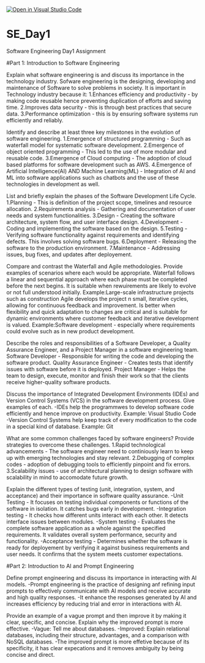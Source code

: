 [![Open in Visual Studio Code](https://classroom.github.com/assets/open-in-vscode-2e0aaae1b6195c2367325f4f02e2d04e9abb55f0b24a779b69b11b9e10269abc.svg)](https://classroom.github.com/online_ide?assignment_repo_id=18322342&assignment_repo_type=AssignmentRepo)

# SE_Day1

Software Engineering Day1 Assignment

#Part 1: Introduction to Software Engineering

Explain what software engineering is and discuss its importance in the technology industry.
Sofware engineering is the designing, developing and maintenance of Software to solve problems in society.
It is important in Technology industry because it:
1.Enhances efficiency and productivity - by making code reusable hence preventing duplication of efforts and saving time.
2.Improves data security - this is through best practices that secure data.
3.Performance optimization - this is by ensuring software systems run efficiently and reliably.

Identify and describe at least three key milestones in the evolution of software engineering.
1.Emergence of structured programming - Such as waterfall model for systematic software development.
2.Emergence of object oriented programming - This led to the use of more modular and reusable code.
3.Emergence of Cloud computing - The adoption of cloud based platforms for software development such as AWS.
4.Emergence of Artificial Intelligence(AI) AND Machine Learning(ML) - Integration of AI and ML into software applications such as chatbots and the use of these technologies in development as well.

List and briefly explain the phases of the Software Development Life Cycle.
1.Planning - This is definition of the project scope, timelines and resource allocation.
2.Requirements analysis - Gathering and documentation of user needs and system functionalities.
3.Design - Creating the software architecture, system flow, and user interface design.
4.Development - Coding and implementing the software based on the design.
5.Testing - Verifying software functionality against requirements and identifying defects. This involves solving software bugs.
6.Deployment - Releasing the software to the production environment.
7.Maintenance - Addressing issues, bug fixes, and updates after deployement.

Compare and contrast the Waterfall and Agile methodologies. Provide examples of scenarios where each would be appropriate.
Waterfall follows a linear and sequential approach where each phase must be completed before the next begins. It is suitable when rewuirements are likely to evolve or not full understood initially.
Example:Large-scale infrastructure projects such as construction
Agile develops the project n small, iterative cycles, allowing for continuous feedback and improvement. Is better when flexibility and quick adaptation to changes are critical and is suitable for dynamic environments where customer feedback and iterative development is valued.
Example:Software development - especially where requirements could evolve such as in new product development.

Describe the roles and responsibilities of a Software Developer, a Quality Assurance Engineer, and a Project Manager in a software engineering team.
Software Developer - Responsible for writing the code and developing the software product.
Quality Assurance Engineer - Creates tests that identify issues with software before it is deployed.
Project Manager - Helps the team to design, execute, monitor and finish their work so that the clients receive higher-quality software products.

Discuss the importance of Integrated Development Environments (IDEs) and Version Control Systems (VCS) in the software development process. Give examples of each.
-IDEs help the programmwes to develop software code efficiently and hence improve on productivity. Example: Visual Studio Code
-Version Control Systems help keep track of every modification to the code in a special kind of database. Example: Git

What are some common challenges faced by software engineers? Provide strategies to overcome these challenges.
1.Rapid technological advancements - The software engineer need to continiously learn to keep up with emerging technologies and stay relevant.
2.Debugging of complex codes - adoption of debugging tools to efficiently pinpoint and fix errors.
3.Scalability issues - use of architectural planning to design software with scalability in mind to accomodate future growth.

Explain the different types of testing (unit, integration, system, and acceptance) and their importance in software quality assurance.
-Unit Testing - It focuses on testing individual components or functions of the software in isolation. It catches bugs early in development.
-Integration testing - It checks how different units interact with each other. It detects interface issues between modules.
-System testing - Evaluates the complete software application as a whole against the specified requirements. It validates overall system performance, security and functionality.
-Acceptance testing - Determines whether the software is ready for deployement by verifying it against business requirements and user needs. It confirms that the system meets customer expectations.

#Part 2: Introduction to AI and Prompt Engineering

Define prompt engineering and discuss its importance in interacting with AI models.
-Prompt engineering is the practice of designing anf refining input prompts to effectively communicate with AI models and receive accurate and high quality responses.
-It enhance the responses generated by AI and increases efficiency by reducing trial and error in interactions with AI.

Provide an example of a vague prompt and then improve it by making it clear, specific, and concise. Explain why the improved prompt is more effective.
-Vague: Tell me about databases.
-Improved: Explain relational databases, including their structure, advantages, and a comparison with NoSQL databases.
-The improved prompt is more effetive because of its specificity, it has clear expecations and it removes ambiguity by being concise and direct.
